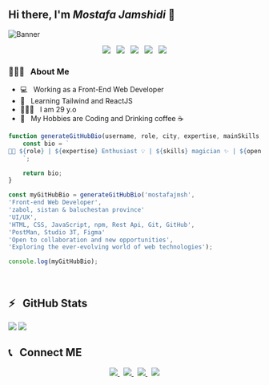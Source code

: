 ## Hi there, I'm ***Mostafa Jamshidi*** 👋

![Banner](https://user-images.githubusercontent.com/74038190/213910845-af37a709-8995-40d6-be59-724526e3c3d7.gif)
<div align="center"> <img src="https://img.shields.io/badge/-HTML5-333333?style=flat&logo=HTML5" /> &nbsp; 
<img src="https://img.shields.io/badge/-CSS-333333?style=flat&logo=CSS3&logoColor=1572B6" /> &nbsp; 
<img src="https://img.shields.io/badge/-javascript-333333?style=flat&logo=javascript" /> &nbsp; 
<img src="https://img.shields.io/badge/-Git-333333?style=flat&logo=Git" /> &nbsp; 
<img src="https://img.shields.io/badge/-GitHub-333333?style=flat&logo=GitHub" /></div>



<h3>👨🏻‍💻 &nbsp; About Me</h3>

- 💻 &nbsp; Working as a Front-End Web Developer
- 🌱 &nbsp; Learning Tailwind and ReactJS
- 👱🏻‍♂️ &nbsp; I am 29 y.o
- 🤍 &nbsp; My Hobbies are Coding and Drinking coffee ☕️

```javascript
function generateGitHubBio(username, role, city, expertise, mainSkills, additionalSkills, openness, exploration) {
    const bio = `
👨‍💻 ${role} | ${expertise} Enthusiast 💡 | ${skills} magician ✨ | ${openness} | ${exploration} 🚀
    `;

    return bio;
}

const myGitHubBio = generateGitHubBio('mostafajmsh',
'Front-end Web Developer',
'zabol, sistan & baluchestan province'
'UI/UX',
'HTML, CSS, JavaScript, npm, Rest Api, Git, GitHub',
'PostMan, Studio 3T, Figma'
'Open to collaboration and new opportunities',
'Exploring the ever-evolving world of web technologies');

console.log(myGitHubBio);

```

<br />

<h2>⚡️ &nbsp; GitHub Stats</h2>

<a src="https://mostafajmsh.github.io/portfolio-website/"><img src="https://github-readme-stats.vercel.app/api?username=mostafajmsh&show_icons=true&theme=radical" />
<img src="https://github-readme-stats.vercel.app/api/top-langs/?username=mostafajmsh&hide_progress=false" />
</a>

<h2>📞 &nbsp; Connect ME</h2>

<p align="center">
    <a href="https://mostafajmsh.github.io/portfolio-website/">
        <img src="https://img.shields.io/badge/Website-mostafajmsh.github.io-blue?style=flat&logo=google-chrome" />
    </a> &nbsp; 
    <a href="https://www.instagram.com/mostafa_jamshidi94">
        <img src="https://img.shields.io/badge/Instagram-@mostafa_jamshidi94-red?style=flat&logo=instagram" />
    </a> &nbsp; 
    <a href="https://t.me/mostafa_jmsh">
        <img src="https://img.shields.io/badge/Telegram-@mostafa_jmsh-blue?style=flat&logo=telegram" />
    </a> &nbsp; 
    <a href="www.linkedin.com/in/mostafa-jmsh">
        <img src="https://img.shields.io/badge/LinkedIn-@mostafa--jmsh-blue?style=flat&logo=linkedin" />
    </a>
</p>
